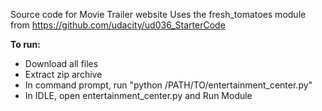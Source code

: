 Source code for Movie Trailer website
Uses the fresh_tomatoes module from https://github.com/udacity/ud036_StarterCode

**To run:**
* Download all files
* Extract zip archive
* In command prompt, run "python /PATH/TO/entertainment_center.py"
* In IDLE, open entertainment_center.py and Run Module
